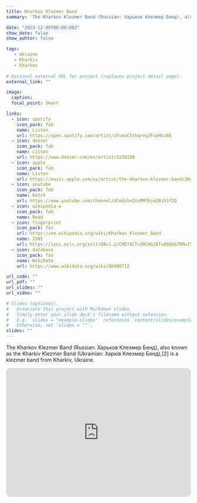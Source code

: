 ```yaml
---
title: Kharkov Klezmer Band
summary: 'The Kharkov Klezmer Band (Russian: Харьков Клезмер Бенд), also known as the Kharkiv Klezmer Band (Ukrainian: Харків Клезмер Бенд),[2] is a klezmer band from Kharkiv, Ukraine.'

date: "2023-12-05T00:00:00Z"
show_date: false
show_auhtor: false

tags:
   - Ukraine
   - Kharkiv
   - Kharkov
   
# Optional external URL for project (replaces project detail page).
external_link: ""

image:
  caption: 
  focal_point: Smart

links:
  - icon: spotify
    icon_pack: fab
    name: Listen
    url: https://open.spotify.com/artist/1FumoC5tbqrey2FuoHkzB8
  - icon: deezer
    icon_pack: fab
    name: Listen
    url: https://www.deezer.com/en/artist/1238189
  - icon: apple
    icon_pack: fab
    name: Listen
    url: https://music.apple.com/us/artist/the-kharkov-klezmer-band/304983427
  - icon: youtube
    icon_pack: fab
    name: Watch
    url: https://www.youtube.com/channel/UCedshxZnvMM7bjw2Bih1f2Q
  - icon: wikipedia-w
    icon_pack: fab
    name: Read
  - icon: fingerprint
    icon_pack: fas
    url: https://en.wikipedia.org/wiki/Kharkov_Klezmer_Band
    name: ISNI
    url: https://isni.oclc.org/xslt/DB=1.2/CMD?ACT=SRCH&IKT=8006&TRM=ISN%3A0000%200004%207216%208283
  - icon: database
    icon_pack: fas
    name: WikiData
    url: https://www.wikidata.org/wiki/Q6400712

url_code: ""
url_pdf: ""
url_slides: ""
url_video: ""

# Slides (optional).
#   Associate this project with Markdown slides.
#   Simply enter your slide deck's filename without extension.
#   E.g. `slides = "example-slides"` references `content/slides/example-slides.md`.
#   Otherwise, set `slides = ""`.
slides: ""
---
```


The Kharkov Klezmer Band (Russian: Харьков Клезмер Бенд), also known as the Kharkiv Klezmer Band (Ukrainian: Харків Клезмер Бенд),[2] is a klezmer band from Kharkiv, Ukraine.

<iframe style="border-radius:12px" src="https://open.spotify.com/embed/artist/1FumoC5tbqrey2FuoHkzB8?utm_source=generator" width="100%" height="352" frameBorder="0" allowfullscreen="" allow="autoplay; clipboard-write; encrypted-media; fullscreen; picture-in-picture" loading="lazy"></iframe>
